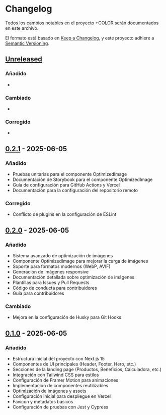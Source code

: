 # Changelog

Todos los cambios notables en el proyecto +COLOR serán documentados en este archivo.

El formato está basado en [Keep a Changelog](https://keepachangelog.com/es-ES/1.0.0/),
y este proyecto adhiere a [Semantic Versioning](https://semver.org/spec/v2.0.0.html).

## [Unreleased]

### Añadido

-

### Cambiado

-

### Corregido

-

## [0.2.1] - 2025-06-05

### Añadido

- Pruebas unitarias para el componente OptimizedImage
- Documentación de Storybook para el componente OptimizedImage
- Guía de configuración para GitHub Actions y Vercel
- Documentación para la configuración del repositorio remoto

### Corregido

- Conflicto de plugins en la configuración de ESLint

## [0.2.0] - 2025-06-05

### Añadido

- Sistema avanzado de optimización de imágenes
- Componente OptimizedImage para mejorar la carga de imágenes
- Soporte para formatos modernos (WebP, AVIF)
- Generación de imágenes responsive
- Documentación detallada sobre optimización de imágenes
- Plantillas para Issues y Pull Requests
- Código de conducta para contribuidores
- Guía para contribuidores

### Cambiado

- Mejora en la configuración de Husky para Git Hooks

## [0.1.0] - 2025-06-05

### Añadido

- Estructura inicial del proyecto con Next.js 15
- Componentes de UI principales (Header, Footer, Hero, etc.)
- Secciones de la landing page (Productos, Beneficios, Calculadora, etc.)
- Integración con Tailwind CSS para estilos
- Configuración de Framer Motion para animaciones
- Implementación de componentes reutilizables
- Optimización de imágenes y assets
- Configuración inicial para despliegue en Vercel
- Favicon y metadatos básicos
- Configuración de pruebas con Jest y Cypress

[Unreleased]: https://github.com/SantiagoXOR/mas-color/compare/v0.2.1...HEAD
[0.2.1]: https://github.com/SantiagoXOR/mas-color/compare/v0.2.0...v0.2.1
[0.2.0]: https://github.com/SantiagoXOR/mas-color/compare/v0.1.0...v0.2.0
[0.1.0]: https://github.com/SantiagoXOR/mas-color/releases/tag/v0.1.0
